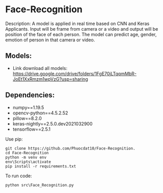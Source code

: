 # Face-Recognition
Description: A model is applied in real time based on CNN and Keras Applicants. Input will be frame from camera or a video and output will be position of the face of each person. The model can predict age, gender, emotion of person in that camera or video.
## Models:

- Link download all models:
  https://drive.google.com/drive/folders/1FgE70jLTqqmMbR-JoEt1XxRmzm1wpVzG?usp=sharing
  
## Dependencies:

- numpy==1.19.5
- opencv-python==4.5.2.52
- pillow==8.2.0
- keras-nightly==2.5.0.dev2021032900
- tensorflow==2.5.1

Use pip:

    git clone https://github.com/Phuocdat10/Face-Recognition.
    cd Face-Recognition
    python -m venv env
    env\Scripts\activate
    pip install -r requirements.txt

To run code:

    python src\Face_Recognition.py



